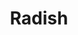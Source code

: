 ---
templateKey: blog-post
featuredpost: false
featuredimage: /assets/Radish.png
title: Radish
description: Vegetable
testfield: 528
---